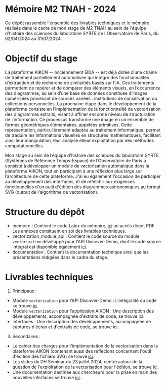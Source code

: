 # Mémoire M2 TNAH - 2024

Ce dépôt rassemble l'ensemble des livrables techniques et le mémoire réalisés dans le cadre de mon stage de M2 TNAH au sein de l'équipe d'histoire des sciences du laboratoire SYRTE de l'Observatoire de Paris, du 02/04/2024 au 31/07/2024.

# Objectif du stage

La plateforme AIKON -- anciennement EIDA -- est déjà dotée d’une chaîne de traitement partiellement automatisée qui intègre des fonctionnalités d’extraction et de recherche de similarités basés sur l'IA. Ces traitements permettent de repérer et de comparer des éléments visuels, en l’occurrence des diagrammes, au sein d’une base de données constituée d’images numérisées provenant de sources variées : institutions de conservation ou collections personnelles. La prochaine étape dans le développement de la plateforme consiste en l’implémentation de la fonctionnalité de vectorisation des diagrammes extraits, visant à affiner encorele niveau de structuration de l’information. Ce processus transforme une image en un ensemble de formes géométriques élémentaires, appelées primitives. Cette représentation, particulièrement adaptée au traitement informatique, permet de traduire les informations visuelles en structures mathématiques, facilitant ainsi leur manipulation, leur analyse etleur exploitation par des méthodes computationnelles.

Mon stage au sein de l’équipe d’histoire des sciences du laboratoire SYRTE (Systèmes de Référence Temps-Espace) de l’Observatoire de Paris a consisté à développer un module de vectorisation automatique dans la plateforme AIKON, tout en participant à une réflexion plus large sur l’architecture de cette plateforme. J'ai eu également l'occasion de participer au développement des interfaces, et de réfélchir aux exigences fonctionnelles d'un outil d'édition des diagrammes astronomiques au format SVG (output de l'algorithme de vectorisation). 

# Structure du dépôt

- memoire : Contient le code Latex du mémoire, [ici](memoire/main.pdf) un accès direct PDF. Les annexes consituent en soi des livrables techniques. 
- vectorization_module_api : Contient le code source du module `vectorization` développé pour l'API Discover-Demo, dont le code source intégral est disponible également [ici](https://github.com/Evarin/discover-demo).
- documentation : Contient la documentation technique ainsi que les présentations rédigées dans le cadre du stage.

# Livrables techniques 

1. Principaux :

- Module `vectorization` pour l'API Discover-Demo : L'intégralité du code se trouve [ici](vectorization_module_api).
- Module `vectorization` pour l'application AIKON : Une description des développements, accompagnée d'extraits de code, se trouve ici.
- Interfaces : Une description des développements, accompagnée de captures d'écran et d'extraits de code, se trouve ici.

3. Secondaires :

- Le cahier des charges pour l'implémentation de la vectorisation dans la plateforme AIKON (contenant aussi des réflecions concernant l'outil d'édition des fichiers SVG) se trouve [ici](documentation/cahier_des_charges.pdf). 
- Les slides du DH Seminar du 23 juillet 2024, centré autour de la question de l'exploitation de la vectorisation pour l'édition, se trouve [ici](documentation/slides_DH_seminar.pdf).
- Une documentation destinée aux chercheurs pour la prise en main des nouvelles interfaces se trouve [ici](documentation/doc_interfaces.pdf). 
